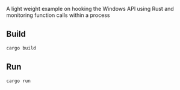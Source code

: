A light weight example on hooking the Windows API using Rust and monitoring function calls within a process

## Build

```rust
cargo build
```

## Run

```rust
cargo run
```

